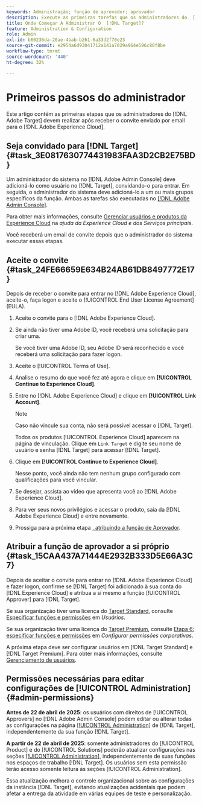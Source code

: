 ```yaml
---
keywords: Administração; função de aprovador; aprovador
description: Execute as primeiras tarefas que os administradores do  [!DNL Adobe Target]  devem realizar após receber o convite enviado por email para o  [!DNL Adobe Experience Cloud].
title: Onde Começar A Administrar O  [!DNL Target]?
feature: Administration & Configuration
role: Admin
exl-id: b60236da-20ae-4bab-b261-6a33d2f70e23
source-git-commit: e2954a6d93041712a141a7029a964e596c80f8be
workflow-type: tm+mt
source-wordcount: '440'
ht-degree: 32%

---
```


# Primeiros passos do administrador

Este artigo contém as primeiras etapas que os administradores do [!DNL Adobe Target] devem realizar após receber o convite enviado por email para o [!DNL Adobe Experience Cloud].

## Seja convidado para [!DNL Target] {#task_3E0817630774431983FAA3D2CB2E75BD}

Um administrador do sistema no [!DNL Adobe Admin Console] deve adicioná-lo como usuário no [!DNL Target], convidando-o para entrar. Em seguida, o administrador do sistema deve adicioná-lo a um ou mais grupos específicos da função. Ambas as tarefas são executadas no [[!DNL Adobe Admin Console]](https://adminconsole.adobe.com).

Para obter mais informações, consulte [Gerenciar usuários e produtos da Experience Cloud](https://experienceleague.adobe.com/docs/core-services/interface/manage-users-and-products/admin-getting-started.html) na *ajuda da Experience Cloud e dos Serviços principais*.

Você receberá um email de convite depois que o administrador do sistema executar essas etapas.

## Aceite o convite {#task_24FE66659E634B24AB61DB8497772E17}

Depois de receber o convite para entrar no [!DNL Adobe Experience Cloud], aceite-o, faça logon e aceite o [!UICONTROL End User License Agreement] (EULA).

1. Aceite o convite para o [!DNL Adobe Experience Cloud].
1. Se ainda não tiver uma Adobe ID, você receberá uma solicitação para criar uma.

   Se você tiver uma Adobe ID, seu Adobe ID será reconhecido e você receberá uma solicitação para fazer logon.
1. Aceite o [!UICONTROL Terms of Use].
1. Analise o resumo do que você fez até agora e clique em **[!UICONTROL Continue to Experience Cloud]**.
1. Entre no [!DNL Adobe Experience Cloud] e clique em **[!UICONTROL Link Account]**.

   >[!NOTE]
   >
   >Caso não vincule sua conta, não será possível acessar o [!DNL Target].

   Todos os produtos [!UICONTROL Experience Cloud] aparecem na página de vinculação. Clique em `Link Target` e digite seu nome de usuário e senha [!DNL Target] para acessar [!DNL Target].
1. Clique em **[!UICONTROL Continue to Experience Cloud]**.

   Nesse ponto, você ainda não tem nenhum grupo configurado com qualificações para você vincular.
1. Se desejar, assista ao vídeo que apresenta você ao [!DNL Adobe Experience Cloud].
1. Para ver seus novos privilégios e acessar o produto, saia da [!DNL Adobe Experience Cloud] e entre novamente.
1. Prossiga para a próxima etapa [, atribuindo a função de Aprovador](/help/main/administrating-target/start-target.md#task_15CAA437A71444E2932B333D5E66A3C7).

## Atribuir a função de aprovador a si próprio {#task_15CAA437A71444E2932B333D5E66A3C7}

Depois de aceitar o convite para entrar no [!DNL Adobe Experience Cloud] e fazer logon, confirme se [!DNL Target] foi adicionado à sua conta do [!DNL Experience Cloud] e atribua a si mesmo a função [!UICONTROL Approver] para [!DNL Target].

Se sua organização tiver uma licença do [Target Standard](/help/main/c-intro/intro.md#section_ACD5EFF17AAB4E979CBEFA0145CCD905), consulte [Especificar funções e permissões](/help/main/administrating-target/c-user-management/c-user-management/user-management.md#roles-permissions) em *Usuários*.

Se sua organização tiver uma licença do [Target Premium](/help/main/c-intro/intro.md#premium), consulte [Etapa 6: especificar funções e permissões](/help/main/administrating-target/c-user-management/property-channel/properties-overview.md#section_8C425E43E5DD4111BBFC734A2B7ABC80) em *Configurar permissões corporativas*.

A próxima etapa deve ser configurar usuários em [!DNL Target Standard] e [!DNL Target Premium]. Para obter mais informações, consulte [Gerenciamento de usuários](/help/main/administrating-target/c-user-management/user-management.md).

## Permissões necessárias para editar configurações de [!UICONTROL Administration] {#admin-permissions}

**Antes de 22 de abril de 2025**: os usuários com direitos de [!UICONTROL Approvers] no [!DNL Adobe Admin Console] podem editar ou alterar todas as configurações na página [[!UICONTROL Administration]](/help/main/administrating-target/administrating-target.md) de [!DNL Target], independentemente da sua função [!DNL Target].

**A partir de 22 de abril de 2025**: somente administradores do [!UICONTROL Product] e do [!UICONTROL Solutions] poderão atualizar configurações nas seções [[!UICONTROL Administration]](/help/main/administrating-target/administrating-target.md), independentemente de suas funções nos espaços de trabalho [!DNL Target]. Os usuários sem esta permissão terão acesso somente leitura às seções [!UICONTROL Administration].

Essa atualização melhora o controle organizacional sobre as configurações da instância [!DNL Target], evitando atualizações acidentais que podem afetar a entrega da atividade em várias equipes de teste e personalização.
